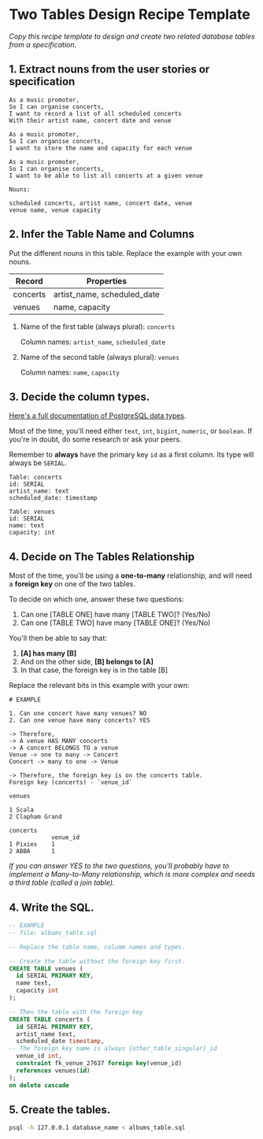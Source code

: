 # Two Tables Design Recipe Template

_Copy this recipe template to design and create two related database tables from a specification._

## 1. Extract nouns from the user stories or specification

```
As a music promoter,
So I can organise concerts,
I want to record a list of all scheduled concerts
With their artist name, concert date and venue

As a music promoter,
So I can organise concerts,
I want to store the name and capacity for each venue

As a music promoter,
So I can organise concerts,
I want to be able to list all concerts at a given venue
```

```
Nouns:

scheduled concerts, artist name, concert date, venue
venue name, venue capacity
```

## 2. Infer the Table Name and Columns

Put the different nouns in this table. Replace the example with your own nouns.

| Record                | Properties          |
| --------------------- | ------------------  |
| concerts              | artist_name, scheduled_date |
| venues                | name, capacity 
1. Name of the first table (always plural): `concerts` 

    Column names: `artist_name`, `scheduled_date`

2. Name of the second table (always plural): `venues` 

    Column names: `name`, `capacity`

## 3. Decide the column types.

[Here's a full documentation of PostgreSQL data types](https://www.postgresql.org/docs/current/datatype.html).

Most of the time, you'll need either `text`, `int`, `bigint`, `numeric`, or `boolean`. If you're in doubt, do some research or ask your peers.

Remember to **always** have the primary key `id` as a first column. Its type will always be `SERIAL`.

```
Table: concerts
id: SERIAL
artist_name: text
scheduled_date: timestamp

Table: venues
id: SERIAL
name: text
capacity: int
```

## 4. Decide on The Tables Relationship

Most of the time, you'll be using a **one-to-many** relationship, and will need a **foreign key** on one of the two tables.

To decide on which one, answer these two questions:

1. Can one [TABLE ONE] have many [TABLE TWO]? (Yes/No)
2. Can one [TABLE TWO] have many [TABLE ONE]? (Yes/No)

You'll then be able to say that:

1. **[A] has many [B]**
2. And on the other side, **[B] belongs to [A]**
3. In that case, the foreign key is in the table [B]

Replace the relevant bits in this example with your own:

```
# EXAMPLE

1. Can one concert have many venues? NO
2. Can one venue have many concerts? YES

-> Therefore,
-> A venue HAS MANY concerts
-> A concert BELONGS TO a venue
Venue -> one to many -> Concert
Concert -> many to one -> Venue

-> Therefore, the foreign key is on the concerts table.
Foreign key (concerts) - `venue_id`

venues 

1 Scala 
2 Clapham Grand

concerts
            venue_id
1 Pixies    1
2 ABBA      1
```

*If you can answer YES to the two questions, you'll probably have to implement a Many-to-Many relationship, which is more complex and needs a third table (called a join table).*

## 4. Write the SQL.

```sql
-- EXAMPLE
-- file: albums_table.sql

-- Replace the table name, columm names and types.

-- Create the table without the foreign key first.
CREATE TABLE venues (
  id SERIAL PRIMARY KEY,
  name text,
  capacity int
);

-- Then the table with the foreign key
CREATE TABLE concerts (
  id SERIAL PRIMARY KEY,
  artist_name text,
  scheduled_date timestamp,
-- The foreign key name is always {other_table_singular}_id
  venue_id int,
  constraint fk_venue_27637 foreign key(venue_id)
  references venues(id)
);
on delete cascade
```

## 5. Create the tables.

```bash
psql -h 127.0.0.1 database_name < albums_table.sql
```